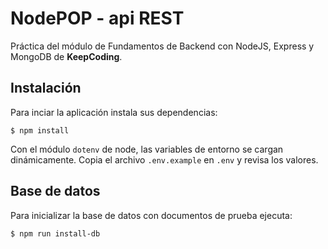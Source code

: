 # NodePOP - api REST

Práctica del módulo de Fundamentos de Backend con NodeJS, Express y MongoDB de **KeepCoding**.
## Instalación

Para inciar la aplicación instala sus dependencias:
```shell
$ npm install
```

Con el módulo `dotenv` de node, las variables de entorno se cargan dinámicamente. Copia el archivo `.env.example` en `.env` y revisa los valores.

## Base de datos
Para inicializar la base de datos con documentos de prueba ejecuta:
```shell
$ npm run install-db
```

